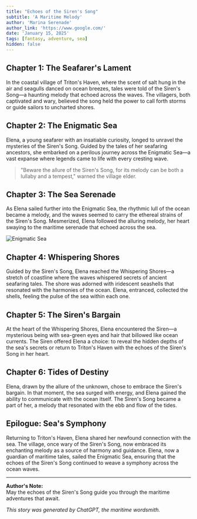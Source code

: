 ```yaml
---
title: "Echoes of the Siren's Song"
subtitle: 'A Maritime Melody'
author: 'Marina Serenade'
author_link: 'https://www.google.com/'
date: 'January 15, 2025'
tags: [fantasy, adventure, sea]
hidden: false
---
```


## Chapter 1: The Seafarer's Lament

In the coastal village of Triton's Haven, where the scent of salt hung in the air and seagulls danced on ocean breezes, tales were told of the Siren's Song—a haunting melody that echoed across the waves. The villagers, both captivated and wary, believed the song held the power to call forth storms or guide sailors to uncharted shores.

## Chapter 2: The Enigmatic Sea

Elena, a young seafarer with an insatiable curiosity, longed to unravel the mysteries of the Siren's Song. Guided by the tales of her seafaring ancestors, she embarked on a perilous journey across the Enigmatic Sea—a vast expanse where legends came to life with every cresting wave.

> "Beware the allure of the Siren's Song, for its melody can be both a lullaby and a tempest," warned the village elder.

## Chapter 3: The Sea Serenade

As Elena sailed further into the Enigmatic Sea, the rhythmic lull of the ocean became a melody, and the waves seemed to carry the ethereal strains of the Siren's Song. Mesmerized, Elena followed the alluring melody, her heart swaying to the maritime serenade that echoed across the sea.

![Enigmatic Sea](/images/template_1.jpeg)

## Chapter 4: Whispering Shores

Guided by the Siren's Song, Elena reached the Whispering Shores—a stretch of coastline where the waves whispered secrets of ancient seafaring tales. The shore was adorned with iridescent seashells that resonated with the harmonies of the ocean. Elena, entranced, collected the shells, feeling the pulse of the sea within each one.

## Chapter 5: The Siren's Bargain

At the heart of the Whispering Shores, Elena encountered the Siren—a mysterious being with sea-green eyes and hair that billowed like ocean currents. The Siren offered Elena a choice: to reveal the hidden depths of the sea's secrets or return to Triton's Haven with the echoes of the Siren's Song in her heart.

## Chapter 6: Tides of Destiny

Elena, drawn by the allure of the unknown, chose to embrace the Siren's bargain. In that moment, the sea surged with energy, and Elena gained the ability to communicate with the ocean itself. The Siren's Song became a part of her, a melody that resonated with the ebb and flow of the tides.

## Epilogue: Sea's Symphony

Returning to Triton's Haven, Elena shared her newfound connection with the sea. The village, once wary of the Siren's Song, now embraced its enchanting melody as a source of harmony and guidance. Elena, now a guardian of maritime tales, sailed the Enigmatic Sea, ensuring that the echoes of the Siren's Song continued to weave a symphony across the ocean waves.

---

**Author's Note:**  
May the echoes of the Siren's Song guide you through the maritime adventures that await.

_This story was generated by ChatGPT, the maritime wordsmith._
